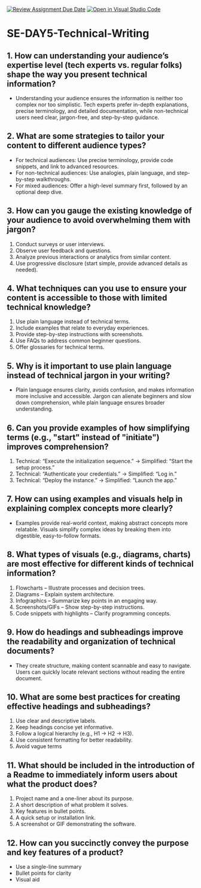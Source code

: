 [![Review Assignment Due Date](https://classroom.github.com/assets/deadline-readme-button-22041afd0340ce965d47ae6ef1cefeee28c7c493a6346c4f15d667ab976d596c.svg)](https://classroom.github.com/a/zsAR-pyY)
[![Open in Visual Studio Code](https://classroom.github.com/assets/open-in-vscode-2e0aaae1b6195c2367325f4f02e2d04e9abb55f0b24a779b69b11b9e10269abc.svg)](https://classroom.github.com/online_ide?assignment_repo_id=18459165&assignment_repo_type=AssignmentRepo)
# SE-DAY5-Technical-Writing
## 1. How can understanding your audience’s expertise level (tech experts vs. regular folks) shape the way you present technical information?
- Understanding your audience ensures the information is neither too complex nor too simplistic. Tech experts prefer in-depth explanations, precise terminology, and detailed documentation, while non-technical users need clear, jargon-free, and step-by-step guidance.

## 2. What are some strategies to tailor your content to different audience types?
- For technical audiences: Use precise terminology, provide code snippets, and link to advanced resources.
- For non-technical audiences: Use analogies, plain language, and step-by-step walkthroughs.
- For mixed audiences: Offer a high-level summary first, followed by an optional deep dive.

## 3. How can you gauge the existing knowledge of your audience to avoid overwhelming them with jargon?
1. Conduct surveys or user interviews.
2. Observe user feedback and questions.
3. Analyze previous interactions or analytics from similar content.
4. Use progressive disclosure (start simple, provide advanced details as needed).

## 4. What techniques can you use to ensure your content is accessible to those with limited technical knowledge?
1. Use plain language instead of technical terms.
2. Include examples that relate to everyday experiences.
3. Provide step-by-step instructions with screenshots.
4. Use FAQs to address common beginner questions.
5. Offer glossaries for technical terms.

## 5. Why is it important to use plain language instead of technical jargon in your writing?
- Plain language ensures clarity, avoids confusion, and makes information more inclusive and accessible. Jargon can alienate beginners and slow down comprehension, while plain language ensures broader understanding.

## 6. Can you provide examples of how simplifying terms (e.g., "start" instead of "initiate") improves comprehension?
1. Technical: “Execute the initialization sequence.” → Simplified: “Start the setup process.”
2. Technical: “Authenticate your credentials.” → Simplified: “Log in.”
3. Technical: “Deploy the instance.” → Simplified: “Launch the app.”

## 7. How can using examples and visuals help in explaining complex concepts more clearly?
- Examples provide real-world context, making abstract concepts more relatable. Visuals simplify complex ideas by breaking them into digestible, easy-to-follow formats.
  
## 8. What types of visuals (e.g., diagrams, charts) are most effective for different kinds of technical information?
1. Flowcharts – Illustrate processes and decision trees.
2. Diagrams – Explain system architecture.
3. Infographics – Summarize key points in an engaging way.
4. Screenshots/GIFs – Show step-by-step instructions.
5. Code snippets with highlights – Clarify programming concepts.

## 9. How do headings and subheadings improve the readability and organization of technical documents?
- They create structure, making content scannable and easy to navigate. Users can quickly locate relevant sections without reading the entire document.

## 10. What are some best practices for creating effective headings and subheadings?
1. Use clear and descriptive labels.
2. Keep headings concise yet informative.
3. Follow a logical hierarchy (e.g., H1 → H2 → H3).
4. Use consistent formatting for better readability.
5. Avoid vague terms

## 11. What should be included in the introduction of a Readme to immediately inform users about what the product does?
1. Project name and a one-liner about its purpose.
2. A short description of what problem it solves.
3. Key features in bullet points.
4. A quick setup or installation link.
5. A screenshot or GIF demonstrating the software.

## 12. How can you succinctly convey the purpose and key features of a product?
- Use a single-line summary
- Bullet points for clarity
- Visual aid
